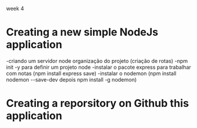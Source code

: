 week 4

# Creating a new simple NodeJs application
-criando um servidor node
organização do projeto (criação de rotas)
-npm init -y para definir um projeto node
-instalar o pacote express para trabalhar com notas (npm install express save)
-instalar o nodemon (npm install nodemon --save-dev depois npm install -g nodemon)

# Creating a reporsitory on Github this application